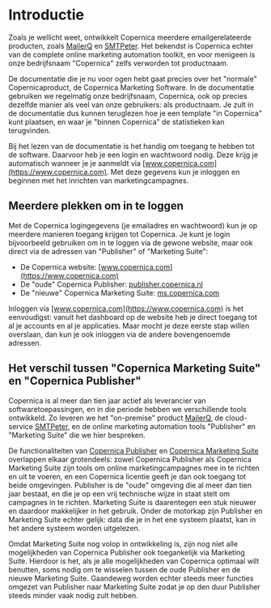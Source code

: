 Introductie
===========

Zoals je wellicht weet, ontwikkelt Copernica meerdere emailgerelateerde 
producten, zoals [MailerQ](https://www.mailerq.com) en 
[SMTPeter](https://www.smtpeter.com). Het bekendst is Copernica echter van
de complete online marketing automation toolkit, en voor menigeen is onze
bedrijfsnaam "Copernica" zelfs verworden tot productnaam. 

De documentatie die je nu voor ogen hebt gaat precies over het "normale"
Copernicaproduct, de Copernica Marketing Software. In de documentatie gebruiken 
we regelmatig onze bedrijfsnaam, Copernica, ook op precies dezelfde manier 
als veel van onze gebruikers: als productnaam. Je zult in de documentatie dus 
kunnen teruglezen hoe je een template "in Copernica" kunt plaatsen, en waar 
je "binnen Copernica" de statistieken kan terugvinden.

Bij het lezen van de documentatie is het handig om toegang te hebben
tot de software. Daarvoor heb je een login en wachtwoord nodig. Deze krijg je automatisch
wanneer je je aanmeldt via [www.copernica.com](https://www.copernica.com).
Met deze gegevens kun je inloggen en beginnen met het inrichten van 
marketingcampagnes.


Meerdere plekken om in te loggen
--------------------------------

Met de Copernica logingegevens (je emailadres en wachtwoord) kun je op meerdere
manieren toegang krijgen tot Copernica. Je kunt je login bijvoorbeeld gebruiken 
om in te loggen via de gewone website, maar ook direct via de adressen van 
"Publisher" of "Marketing Suite":

* De Copernica website: [www.copernica.com](https://www.copernica.com)
* De "oude" Copernica Publisher: [publisher.copernica.nl](https://publisher.copernica.nl)
* De "nieuwe" Copernica Marketing Suite: [ms.copernica.com](https://ms.copernica.com)

Inloggen via [www.copernica.com](https://www.copernica.com) is het eenvoudigst: 
vanuit het dashboard op de website heb je direct toegang tot al je accounts
en al je applicaties. Maar mocht je deze eerste stap willen overslaan, dan kun 
je ook inloggen via de andere bovengenoemde adressen.


Het verschil tussen "Copernica Marketing Suite" en "Copernica Publisher"
------------------------------------------------------------------------

Copernica is al meer dan tien jaar actief als leverancier van softwaretoepassingen,
en in die periode hebben we verschillende tools ontwikkeld. Zo leveren we het
"on-premise" product [MailerQ](https://www.mailerq.com), de cloud-service
[SMTPeter](https://www.smtpeter.com), en de online marketing automation tools 
"Publisher" en "Marketing Suite" die we hier bespreken.

De functionaliteiten van [Copernica Publisher](https://publisher.copernica.nl) en 
[Copernica Marketing Suite](https://ms.copernica.com) overlappen elkaar 
grotendeels: zowel Copernica Publisher als Copernica Marketing Suite zijn tools om 
online marketingcampagnes mee in te richten en uit te voeren, en een Copernica licentie 
geeft je dan ook toegang tot beide omgevingen. Publisher is de "oude" omgeving die al 
meer dan tien jaar bestaat, en die je op een vrij technische wijze in staat stelt om campagnes
in te richten. Marketing Suite is daarentegen een stuk nieuwer en daardoor makkelijker
in het gebruik. Onder de motorkap zijn Publisher en Marketing Suite echter gelijk: 
data die je in het ene systeem plaatst, kan in het andere systeem worden uitgelezen.

Omdat Marketing Suite nog volop in ontwikkeling is, zijn nog niet alle mogelijkheden
van Copernica Publisher ook toegankelijk via Marketing Suite. Hierdoor is het, als je alle
mogelijkheden van Copernica optimaal wilt benutten, soms nodig om te wisselen
tussen de oude Publisher en de nieuwe Marketing Suite. Gaandeweg worden echter steeds
meer functies omgezet van Publisher naar Marketing Suite zodat je op den duur 
Publisher steeds minder vaak nodig zult hebben.


